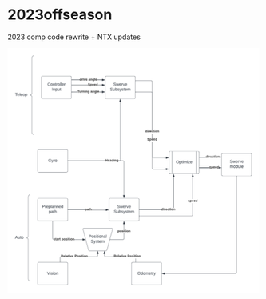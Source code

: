 # 2023offseason

2023 comp code rewrite + NTX updates

![alt text](https://github.com/TAMSFormers5212/2023offseason/blob/master/Swerve%20Control%20Diagram.png?raw=true)
